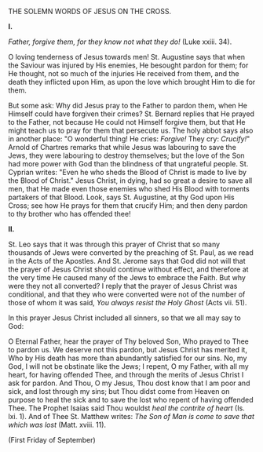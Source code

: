 
THE SOLEMN WORDS OF JESUS ON THE CROSS.

**I\.**

*Father, forgive them, for they know not what they do!* (Luke xxiii. 34).

O loving tenderness of Jesus towards men! St. Augustine says that when the Saviour was injured by His enemies, He besought pardon for them; for He thought, not so much of the injuries He received from them, and the death they inflicted upon Him, as upon the love which brought Him to die for them.

But some ask: Why did Jesus pray to the Father to pardon them, when He Himself could have forgiven their crimes? St. Bernard replies that He prayed to the Father, not because He could not Himself forgive them, but that He might teach us to pray for them that persecute us. The holy abbot says also in another place: \"O wonderful thing! He cries: *Forgive!* They cry: *Crucify!*\" Arnold of Chartres remarks that while Jesus was labouring to save the Jews, they were labouring to destroy themselves; but the love of the Son had more power with God than the blindness of that ungrateful people. St. Cyprian writes: \"Even he who sheds the Blood of Christ is made to live by the Blood of Christ.\" Jesus Christ, in dying, had so great a desire to save all men, that He made even those enemies who shed His Blood with torments partakers of that Blood. Look, says St. Augustine, at thy God upon His Cross; see how He prays for them that crucify Him; and then deny pardon to thy brother who has offended thee!

**II\.**

St. Leo says that it was through this prayer of Christ that so many thousands of Jews were converted by the preaching of St. Paul, as we read in the Acts of the Apostles. And St. Jerome says that God did not will that the prayer of Jesus Christ should continue without effect, and therefore at the very time He caused many of the Jews to embrace the Faith. But why were they not all converted? I reply that the prayer of Jesus Christ was conditional, and that they who were converted were not of the number of those of whom it was said, *You always resist the Holy Ghost* (Acts vii. 51).

In this prayer Jesus Christ included all sinners, so that we all may say to God:

O Eternal Father, hear the prayer of Thy beloved Son, Who prayed to Thee to pardon us. We deserve not this pardon, but Jesus Christ has merited it, Who by His death has more than abundantly satisfied for our sins. No, my God, I will not be obstinate like the Jews; I repent, O my Father, with all my heart, for having offended Thee, and through the merits of Jesus Christ I ask for pardon. And Thou, O my Jesus, Thou dost know that I am poor and sick, and lost through my sins; but Thou didst come from Heaven on purpose to heal the sick and to save the lost who repent of having offended Thee. The Prophet Isaias said Thou wouldst *heal the contrite of heart* (Is. lxi. 1). And of Thee St. Matthew writes: *The Son of Man is come to save that which was lost* (Matt. xviii. 11).

(First Friday of September)

